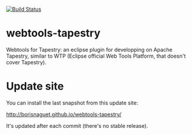 [![Build Status](https://travis-ci.org/BorisNaguet/webtools-tapestry.svg?branch=master)](https://travis-ci.org/BorisNaguet/webtools-tapestry)

webtools-tapestry
=================

Webtools for Tapestry: an eclipse plugin for developping on Apache Tapestry, similar to WTP (Eclipse official Web Tools Platform, that doesn't cover Tapestry).

# Update site
You can install the last snapshot from this update site:

http://borisnaguet.github.io/webtools-tapestry/

It's updated after each commit (there's no stable release).
